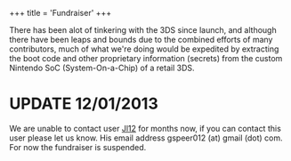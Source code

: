 +++
title = 'Fundraiser'
+++

There has been alot of tinkering with the 3DS since launch, and although
there have been leaps and bounds due to the combined efforts of many
contributors, much of what we're doing would be expedited by extracting
the boot code and other proprietary information (secrets) from the
custom Nintendo SoC (System-On-a-Chip) of a retail 3DS.

# UPDATE 12/01/2013

We are unable to contact user [Jl12](User:Jl12 "wikilink") for months
now, if you can contact this user please let us know. His email address
gspeer012 (at) gmail (dot) com. For now the fundraiser is suspended.
